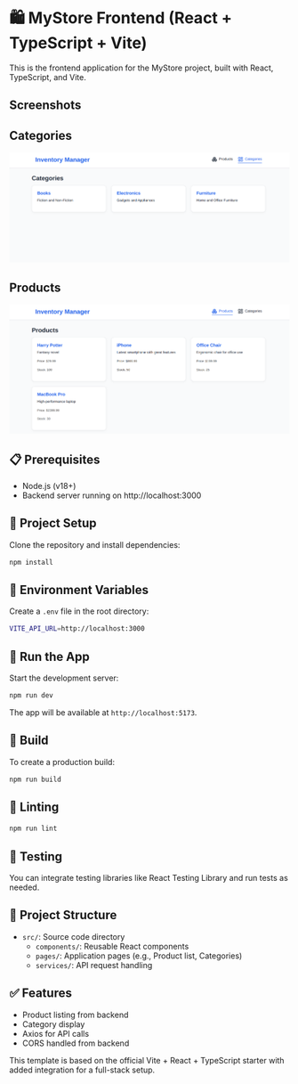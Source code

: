 # 🛍️ MyStore Frontend (React + TypeScript + Vite)

This is the frontend application for the MyStore project, built with React, TypeScript, and Vite.

## Screenshots

## Categories

![Categories](/public/screenshots/categories.png)

## Products

![products](/public/screenshots/products.png)

## 📋 Prerequisites

- Node.js (v18+)
- Backend server running on http://localhost:3000

## 🚀 Project Setup

Clone the repository and install dependencies:

```bash
npm install
```

## 🔧 Environment Variables

Create a `.env` file in the root directory:

```bash
VITE_API_URL=http://localhost:3000
```

## 🧪 Run the App

Start the development server:

```bash
npm run dev
```

The app will be available at `http://localhost:5173`.

## 🔄 Build

To create a production build:

```bash
npm run build
```

## 🧼 Linting

```bash
npm run lint
```

## 🧪 Testing

You can integrate testing libraries like React Testing Library and run tests as needed.

## 📁 Project Structure

- `src/`: Source code directory
  - `components/`: Reusable React components
  - `pages/`: Application pages (e.g., Product list, Categories)
  - `services/`: API request handling

## ✅ Features

- Product listing from backend
- Category display
- Axios for API calls
- CORS handled from backend

This template is based on the official Vite + React + TypeScript starter with added integration for a full-stack setup.